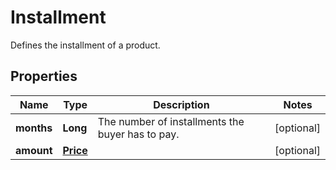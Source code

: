

# Installment

Defines the installment of a product.

## Properties

Name | Type | Description | Notes
------------ | ------------- | ------------- | -------------
**months** | **Long** | The number of installments the buyer has to pay. |  [optional]
**amount** | [**Price**](Price.md) |  |  [optional]



